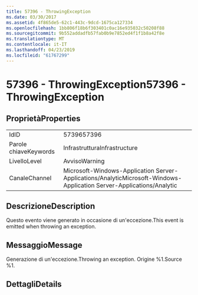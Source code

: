 ```yaml
---
title: 57396 - ThrowingException
ms.date: 03/30/2017
ms.assetid: 4f865de5-62c1-443c-9dcd-1675ca127334
ms.openlocfilehash: 1bb806f18b6f303401c0ac16e935032c50208f88
ms.sourcegitcommit: 9b552addadfb57fab0b9e7852ed4f1f1b8a42f8e
ms.translationtype: MT
ms.contentlocale: it-IT
ms.lasthandoff: 04/23/2019
ms.locfileid: "61767299"
---
```

# <a name="57396---throwingexception"></a><span data-ttu-id="4b263-102">57396 - ThrowingException</span><span class="sxs-lookup"><span data-stu-id="4b263-102">57396 - ThrowingException</span></span>
## <a name="properties"></a><span data-ttu-id="4b263-103">Proprietà</span><span class="sxs-lookup"><span data-stu-id="4b263-103">Properties</span></span>  
  
|||  
|-|-|  
|<span data-ttu-id="4b263-104">Id</span><span class="sxs-lookup"><span data-stu-id="4b263-104">ID</span></span>|<span data-ttu-id="4b263-105">57396</span><span class="sxs-lookup"><span data-stu-id="4b263-105">57396</span></span>|  
|<span data-ttu-id="4b263-106">Parole chiave</span><span class="sxs-lookup"><span data-stu-id="4b263-106">Keywords</span></span>|<span data-ttu-id="4b263-107">Infrastruttura</span><span class="sxs-lookup"><span data-stu-id="4b263-107">Infrastructure</span></span>|  
|<span data-ttu-id="4b263-108">Livello</span><span class="sxs-lookup"><span data-stu-id="4b263-108">Level</span></span>|<span data-ttu-id="4b263-109">Avviso</span><span class="sxs-lookup"><span data-stu-id="4b263-109">Warning</span></span>|  
|<span data-ttu-id="4b263-110">Canale</span><span class="sxs-lookup"><span data-stu-id="4b263-110">Channel</span></span>|<span data-ttu-id="4b263-111">Microsoft-Windows-Application Server-Applications/Analytic</span><span class="sxs-lookup"><span data-stu-id="4b263-111">Microsoft-Windows-Application Server-Applications/Analytic</span></span>|  
  
## <a name="description"></a><span data-ttu-id="4b263-112">Descrizione</span><span class="sxs-lookup"><span data-stu-id="4b263-112">Description</span></span>  
 <span data-ttu-id="4b263-113">Questo evento viene generato in occasione di un'eccezione.</span><span class="sxs-lookup"><span data-stu-id="4b263-113">This event is emitted when throwing an exception.</span></span>  
  
## <a name="message"></a><span data-ttu-id="4b263-114">Messaggio</span><span class="sxs-lookup"><span data-stu-id="4b263-114">Message</span></span>  
 <span data-ttu-id="4b263-115">Generazione di un'eccezione.</span><span class="sxs-lookup"><span data-stu-id="4b263-115">Throwing an exception.</span></span> <span data-ttu-id="4b263-116">Origine %1.</span><span class="sxs-lookup"><span data-stu-id="4b263-116">Source %1.</span></span>  
  
## <a name="details"></a><span data-ttu-id="4b263-117">Dettagli</span><span class="sxs-lookup"><span data-stu-id="4b263-117">Details</span></span>
